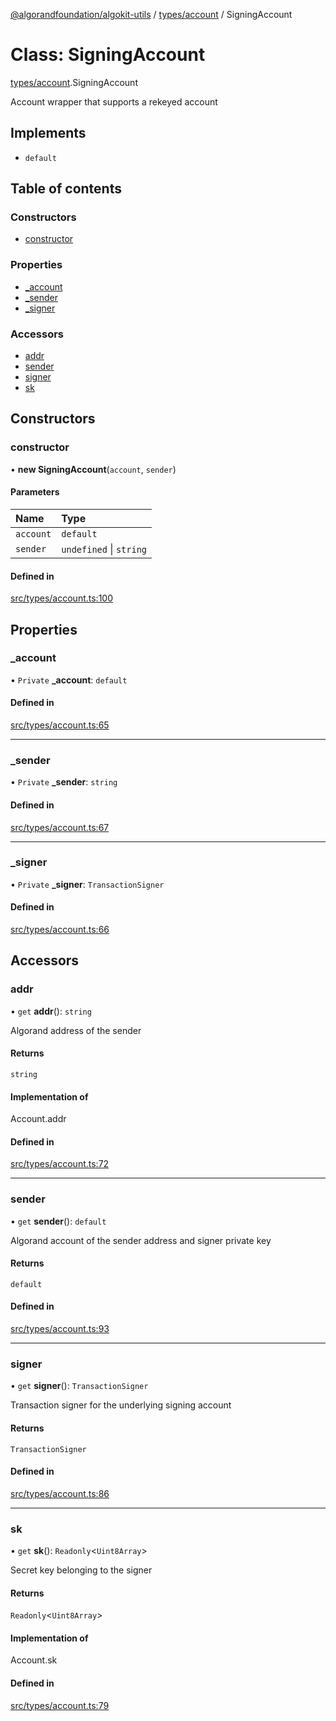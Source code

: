 [@algorandfoundation/algokit-utils](../README.md) / [types/account](../modules/types_account.md) / SigningAccount

# Class: SigningAccount

[types/account](../modules/types_account.md).SigningAccount

Account wrapper that supports a rekeyed account

## Implements

- `default`

## Table of contents

### Constructors

- [constructor](types_account.SigningAccount.md#constructor)

### Properties

- [\_account](types_account.SigningAccount.md#_account)
- [\_sender](types_account.SigningAccount.md#_sender)
- [\_signer](types_account.SigningAccount.md#_signer)

### Accessors

- [addr](types_account.SigningAccount.md#addr)
- [sender](types_account.SigningAccount.md#sender)
- [signer](types_account.SigningAccount.md#signer)
- [sk](types_account.SigningAccount.md#sk)

## Constructors

### constructor

• **new SigningAccount**(`account`, `sender`)

#### Parameters

| Name | Type |
| :------ | :------ |
| `account` | `default` |
| `sender` | `undefined` \| `string` |

#### Defined in

[src/types/account.ts:100](https://github.com/algorandfoundation/algokit-utils-ts/blob/main/src/types/account.ts#L100)

## Properties

### \_account

• `Private` **\_account**: `default`

#### Defined in

[src/types/account.ts:65](https://github.com/algorandfoundation/algokit-utils-ts/blob/main/src/types/account.ts#L65)

___

### \_sender

• `Private` **\_sender**: `string`

#### Defined in

[src/types/account.ts:67](https://github.com/algorandfoundation/algokit-utils-ts/blob/main/src/types/account.ts#L67)

___

### \_signer

• `Private` **\_signer**: `TransactionSigner`

#### Defined in

[src/types/account.ts:66](https://github.com/algorandfoundation/algokit-utils-ts/blob/main/src/types/account.ts#L66)

## Accessors

### addr

• `get` **addr**(): `string`

Algorand address of the sender

#### Returns

`string`

#### Implementation of

Account.addr

#### Defined in

[src/types/account.ts:72](https://github.com/algorandfoundation/algokit-utils-ts/blob/main/src/types/account.ts#L72)

___

### sender

• `get` **sender**(): `default`

Algorand account of the sender address and signer private key

#### Returns

`default`

#### Defined in

[src/types/account.ts:93](https://github.com/algorandfoundation/algokit-utils-ts/blob/main/src/types/account.ts#L93)

___

### signer

• `get` **signer**(): `TransactionSigner`

Transaction signer for the underlying signing account

#### Returns

`TransactionSigner`

#### Defined in

[src/types/account.ts:86](https://github.com/algorandfoundation/algokit-utils-ts/blob/main/src/types/account.ts#L86)

___

### sk

• `get` **sk**(): `Readonly`<`Uint8Array`\>

Secret key belonging to the signer

#### Returns

`Readonly`<`Uint8Array`\>

#### Implementation of

Account.sk

#### Defined in

[src/types/account.ts:79](https://github.com/algorandfoundation/algokit-utils-ts/blob/main/src/types/account.ts#L79)
